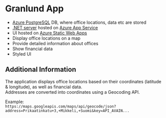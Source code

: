 # Granlund App

- [Azure PostgreSQL](https://azure.microsoft.com/en-us/products/postgresql) DB, where office locations, data etc are stored
- [.NET server](https://dotnet.microsoft.com/en-us/) hosted on [Azure App Service](https://azure.microsoft.com/en-us/products/app-service)
- UI hosted on [Azure Static Web Apps](https://azure.microsoft.com/en-us/products/app-service/static)
- Display office locations on a map
- Provide detailed information about offices
- Show financial data
- Styled UI

## Additional Information

The application displays office locations based on their coordinates (latitude & longitude), as well as financial data.  
Addresses are converted into coordinates using a Geocoding API.

Example:  
`https://maps.googleapis.com/maps/api/geocode/json?address=Prikaatinkatu+3,+Mikkeli,+Suomi&key=API_AVAIN...`
